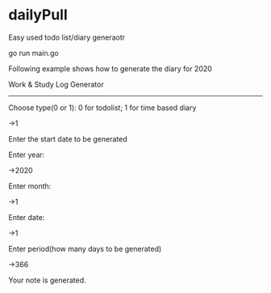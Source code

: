 # dailyPull
Easy used todo list/diary generaotr

go run main.go

Following example shows how to generate the diary for 2020


Work & Study Log Generator

--------------------------

Choose type(0 or 1): 0 for todolist; 1 for time based diary

->1

Enter the start date to be generated

Enter year:

->2020

Enter month:

->1

Enter date:

->1

Enter period(how many days to be generated)

->366

Your note is generated.
